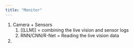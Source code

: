 ```yaml
---
title: "Monitor"
---
```

1. Camera  + Sensors 
	1. [[LLM]]  = combining the live vision and sensor logs 
	2. RNN/CNN/R-Net = Reading the live vision data 
2.